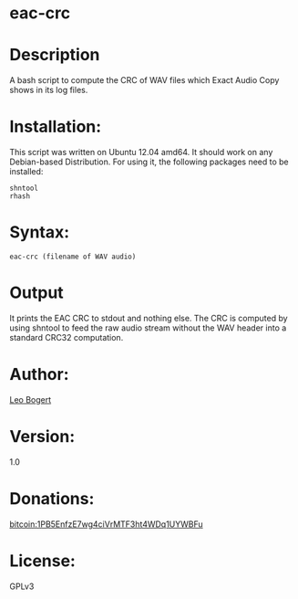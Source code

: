 eac-crc
=======

# Description

A bash script to compute the CRC of WAV files which Exact Audio Copy shows in its log files.

# Installation:

This script was written on Ubuntu 12.04 amd64. It should work on any Debian-based Distribution.
For using it, the following packages need to be installed:

	shntool
	rhash

# Syntax:

	eac-crc (filename of WAV audio)

# Output

It prints the EAC CRC to stdout and nothing else.
The CRC is computed by using shntool to feed the raw audio stream without the WAV header into a standard CRC32 computation.

# Author:

[Leo Bogert](http://leo.bogert.de)

# Version:

1.0

# Donations:

[bitcoin:1PB5EnfzE7wg4ciVrMTF3ht4WDq1UYWBFu](bitcoin:1PB5EnfzE7wg4ciVrMTF3ht4WDq1UYWBFu)
	
# License:

GPLv3